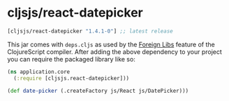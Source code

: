 # cljsjs/react-datepicker

[](dependency)
```clojure
[cljsjs/react-datepicker "1.4.1-0"] ;; latest release
```
[](/dependency)

This jar comes with `deps.cljs` as used by the [Foreign Libs][flibs] feature
of the ClojureScript compiler. After adding the above dependency to your project
you can require the packaged library like so:

```clojure
(ns application.core
  (:require [cljsjs.react-datepicker]))

(def date-picker (.createFactory js/React js/DatePicker)))
```

[flibs]: https://clojurescript.org/reference/packaging-foreign-deps
